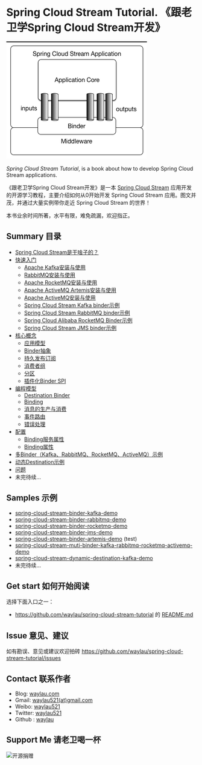 # Spring Cloud Stream Tutorial. 《跟老卫学Spring Cloud Stream开发》

![](images/SCSt-with-binder.png)

*Spring Cloud Stream Tutorial*, is a book about how to develop Spring Cloud Stream applications.



《跟老卫学Spring Cloud Stream开发》是一本 [Spring Cloud Stream](https://spring.io/projects/spring-cloud-stream) 应用开发的开源学习教程，主要介绍如何从0开始开发 Spring Cloud Stream 应用。图文并茂，并通过大量实例带你走近 Spring Cloud Stream 的世界！



本书业余时间所著，水平有限，难免疏漏，欢迎指正。



## Summary 目录

* [Spring Cloud Stream是干啥子的？](docs/preface.md)
* [快速入门](docs/quick-start.md)
  * [Apache Kafka安装与使用](https://waylau.com/apache-kafka-quickstart/)
  * [RabbitMQ安装与使用](https://waylau.com/rabbitmq-quickstart/)
  * [Apache RocketMQ安装与使用](https://waylau.com/apache-rocketmq-quickstart/)
  * [Apache ActiveMQ Artemis安装与使用](https://waylau.com/apache-activemq-artemis-quickstart/)
  * [Apache ActiveMQ安装与使用](https://waylau.com/apache-activemq-quickstart/)
  * [Spring Cloud Stream Kafka binder示例](docs/spring-initializr-cloud-stream-kafka.md)
  * [Spring Cloud Stream RabbitMQ binder示例](docs/spring-initializr-cloud-stream-rabbitmq.md)
  * [Spring Cloud Alibaba RocketMQ Binder示例](docs/spring-initializr-cloud-stream-rocketmq.md)
  * [Spring Cloud Stream JMS binder示例](docs/spring-initializr-cloud-stream-jms.md)
* [核心概念](docs/main-concepts.md)
  * [应用模型](docs/application-model.md)
  * [Binder抽象](docs/binder-abstraction.md)
  * [持久发布订阅](docs/persistent-publish-subscribe.md)
  * [消费者组](docs/consumer-group.md)
  * [分区](docs/partitioning.md)
  * [插件化Binder SPI](docs/binder-spi.md)
* [编程模型](docs/programming-model.md)
  * [Destination Binder](docs/destination-binder.md)
  * [Binding](docs/binding.md)
  * [消息的生产与消费](docs/producing-and-consuming-message.md)
  * [事件路由](docs/event-routing.md)
  * [错误处理](docs/error-handling.md)
* [配置](docs/configuration-option.md)
  * [Binding服务属性](docs/binding-service-properties.md)
  * [Binding属性](docs/binding-properties.md)
* [多Binder（Kafka、RabbitMQ、RocketMQ、ActiveMQ）示例](docs/spring-cloud-stream-muti-binder-kafka-rabbitmq-rocketmq-activemq-demo.md)
* [动态Destination示例](docs/spring-cloud-stream-dynamic-destination-kafka-demo.md)
* [问题](docs/issue.md)
* 未完待续...

## Samples 示例

* [spring-cloud-stream-binder-kafka-demo](samples/spring-cloud-stream-binder-kafka-demo)
* [spring-cloud-stream-binder-rabbitmq-demo](samples/spring-cloud-stream-binder-rabbitmq-demo)
* [spring-cloud-stream-binder-rocketmq-demo](samples/spring-cloud-stream-binder-rocketmq-demo)
* [spring-cloud-stream-binder-jms-demo](samples/spring-cloud-stream-binder-jms-demo)
* [spring-cloud-stream-binder-artemis-demo](samples/spring-cloud-stream-binder-artemis-demo) (test)
* [spring-cloud-stream-muti-binder-kafka-rabbitmq-rocketmq-activemq-demo](samples/spring-cloud-stream-muti-binder-kafka-rabbitmq-rocketmq-activemq-demo)
* [spring-cloud-stream-dynamic-destination-kafka-demo](samples/spring-cloud-stream-dynamic-destination-kafka-demo)
* 未完待续...


## Get start 如何开始阅读

选择下面入口之一：

* <https://github.com/waylau/spring-cloud-stream-tutorial> 的 [README.md](https://github.com/waylau/spring-cloud-stream-tutorial/blob/master/README.md)



## Issue 意见、建议

如有勘误、意见或建议欢迎拍砖 <https://github.com/waylau/spring-cloud-stream-tutorial/issues>

## Contact 联系作者

* Blog: [waylau.com](http://waylau.com)
* Gmail: [waylau521(at)gmail.com](mailto:waylau521@gmail.com)
* Weibo: [waylau521](http://weibo.com/waylau521)
* Twitter: [waylau521](https://twitter.com/waylau521)
* Github : [waylau](https://github.com/waylau)


## Support Me 请老卫喝一杯

![开源捐赠](https://waylau.com/images/showmethemoney-sm.jpg)
